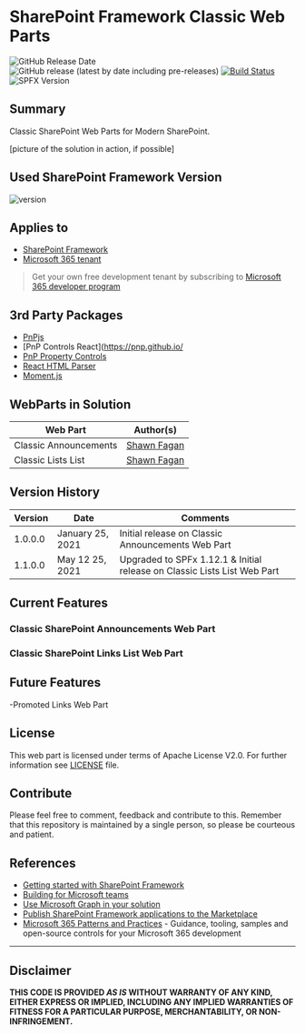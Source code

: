 # SharePoint Framework Classic Web Parts
![GitHub Release Date](https://img.shields.io/github/release-date/fagansc/spfxClassicWebParts)
![GitHub release (latest by date including pre-releases)](https://img.shields.io/github/v/release/fagansc/spfxClassicWebParts?include_prereleases)
[![Build Status](https://dev.azure.com/scfagan/pipelineBuilds/_apis/build/status/spfx/ClassicWebParts?repoName=FaganSC%2FspfxClassicWebParts&branchName=master)](https://dev.azure.com/scfagan/pipelineBuilds/_build/latest?definitionId=20&repoName=FaganSC%2FspfxClassicWebParts&branchName=master)
![SPFX Version](https://img.shields.io/badge/SPFX%20Version-1.12.1-green.svg)

## Summary
Classic SharePoint Web Parts for Modern SharePoint.

[picture of the solution in action, if possible]

## Used SharePoint Framework Version

![version](https://img.shields.io/badge/version-1.12.1-green.svg)

## Applies to

- [SharePoint Framework](https://aka.ms/spfx)
- [Microsoft 365 tenant](https://docs.microsoft.com/en-us/sharepoint/dev/spfx/set-up-your-developer-tenant)

> Get your own free development tenant by subscribing to [Microsoft 365 developer program](http://aka.ms/o365devprogram)

## 3rd Party Packages
* [PnPjs](https://pnp.github.io/pnpjs/)
* [PnP Controls React](https://pnp.github.io/
* [PnP Property Controls](https://pnp.github.io/sp-dev-fx-property-controls/)
* [React HTML Parser](https://www.npmjs.com/package/react-html-parser)
* [Moment.js](https://momentjs.com/)

## WebParts in Solution

Web Part|Author(s)
--------|---------
Classic Announcements | [Shawn Fagan](https://twitter.com/fagansc)
Classic Lists List | [Shawn Fagan](https://twitter.com/fagansc)

## Version History

Version|Date|Comments
-------|----|--------
1.0.0.0|January 25, 2021|Initial release on Classic Announcements Web Part
1.1.0.0|May 12 25, 2021|Upgraded to SPFx 1.12.1 & Initial release on Classic Lists List Web Part

## Current Features

### Classic SharePoint Announcements Web Part

### Classic SharePoint Links List Web Part

## Future Features
-Promoted Links Web Part
## License
This web part is licensed under terms of Apache License V2.0. For further information see [LICENSE](LICENSE) file.

## Contribute
Please feel free to comment, feedback and contribute to this. Remember that this repository is maintained by a single person, so please be courteous and patient.

## References

- [Getting started with SharePoint Framework](https://docs.microsoft.com/en-us/sharepoint/dev/spfx/set-up-your-developer-tenant)
- [Building for Microsoft teams](https://docs.microsoft.com/en-us/sharepoint/dev/spfx/build-for-teams-overview)
- [Use Microsoft Graph in your solution](https://docs.microsoft.com/en-us/sharepoint/dev/spfx/web-parts/get-started/using-microsoft-graph-apis)
- [Publish SharePoint Framework applications to the Marketplace](https://docs.microsoft.com/en-us/sharepoint/dev/spfx/publish-to-marketplace-overview)
- [Microsoft 365 Patterns and Practices](https://aka.ms/m365pnp) - Guidance, tooling, samples and open-source controls for your Microsoft 365 development

---
## Disclaimer

**THIS CODE IS PROVIDED *AS IS* WITHOUT WARRANTY OF ANY KIND, EITHER EXPRESS OR IMPLIED, INCLUDING ANY IMPLIED WARRANTIES OF FITNESS FOR A PARTICULAR PURPOSE, MERCHANTABILITY, OR NON-INFRINGEMENT.**
